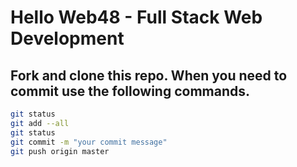 # Hello Web48 - Full Stack Web Development
## Fork and clone this repo. When you need to commit use the following commands.
```sh
git status
git add --all
git status
git commit -m "your commit message"
git push origin master
```